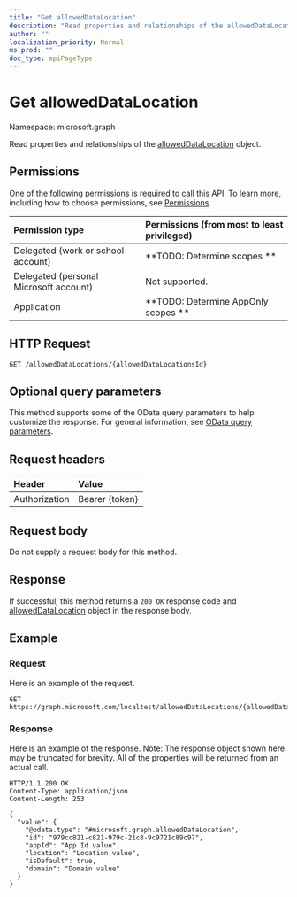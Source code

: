 ```yaml
---
title: "Get allowedDataLocation"
description: "Read properties and relationships of the allowedDataLocation object."
author: ""
localization_priority: Normal
ms.prod: ""
doc_type: apiPageType
---
```


# Get allowedDataLocation

Namespace: microsoft.graph

Read properties and relationships of the [allowedDataLocation](../resources/alloweddatalocation.md) object.

## Permissions
One of the following permissions is required to call this API. To learn more, including how to choose permissions, see [Permissions](/concepts/permissions-reference.md).

|Permission type|Permissions (from most to least privileged)|
|:---|:---|
|Delegated (work or school account)|**TODO: Determine scopes **|
|Delegated (personal Microsoft account)|Not supported.|
|Application|**TODO: Determine AppOnly scopes **|

## HTTP Request
<!-- {
  "blockType": "ignored"
}
-->
``` http
GET /allowedDataLocations/{allowedDataLocationsId}
```

## Optional query parameters
This method supports some of the OData query parameters to help customize the response. For general information, see [OData query parameters](/graph/query-parameters).

## Request headers
|Header|Value|
|:---|:---|
|Authorization|Bearer {token}|

## Request body
Do not supply a request body for this method.

## Response
If successful, this method returns a `200 OK` response code and [allowedDataLocation](../resources/alloweddatalocation.md) object in the response body.

## Example

### Request
Here is an example of the request.
<!-- {
  "blockType": "request",
  "name": "get_alloweddatalocation"
}
-->
``` http
GET https://graph.microsoft.com/localtest/allowedDataLocations/{allowedDataLocationsId}
```

### Response
Here is an example of the response. Note: The response object shown here may be truncated for brevity. All of the properties will be returned from an actual call.
<!-- {
  "blockType": "response",
  "truncated": true,
  "@odata.type": "microsoft.graph.allowedDataLocation"
}
-->
``` http
HTTP/1.1 200 OK
Content-Type: application/json
Content-Length: 253

{
  "value": {
    "@odata.type": "#microsoft.graph.allowedDataLocation",
    "id": "979cc821-c821-979c-21c8-9c9721c89c97",
    "appId": "App Id value",
    "location": "Location value",
    "isDefault": true,
    "domain": "Domain value"
  }
}
```

